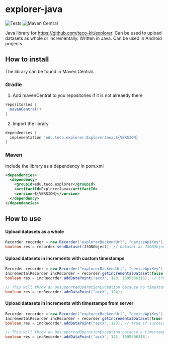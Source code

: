 # explorer-java
![Tests](https://github.com/teco-kit/explorer-android/actions/workflows/deploy.yml/badge.svg)
![Maven Central](https://img.shields.io/maven-central/v/edu.teco.explorer/ExplorerJava?color=%2348c653)

Java library for https://github.com/teco-kit/explorer. 
Can be used to upload datasets as whole or incrementally. 
Written in Java. Can be used in Android projects.

## How to install
The library can be found in Maven Central.

### Gradle
1. Add mavenCentral to you repositories if it is not alreaedy there
```gradle
repositories {
  mavenCentral()
}
```

2. Import the library
```gradle
dependencies {
  implementation 'edu.teco.explorer:ExplorerJava:${VERSION}
}
```

### Maven
Include the library as a dependency in pom.xml
```xml
<dependencies>
  <dependency>
    <groupId>edu.teco.explorer</groupId>
    <artifactId>ExplorerJava</artifactId>
    <version>${VERSION}</version>
  </dependency>
</dependencies>
```


## How to use

#### Upload datasets as a whole

```java
Recorder recorder = new Recorder("explorerBackendUrl", "deviceApiKey");
boolean res = recorder.sendDataset(JSONObject); // Dataset as JSONObject
```

#### Upload datasets in increments with custom timestamps

```java
Recorder recorder = new Recorder("explorerBackendUrl", "deviceApiKey");
IncrementalRecorder incRecorder = recorder.getIncrementalDataset(false); // false to use custom timestamps
boolean res = incRecorder.addDataPoint("accX", 123, 1595506316); // true if successful, false if not.

// This will throw an UnsupportedOperationException because no timestamp was provided
boolean res = incRecorder.addDataPoint("accX", 124);
```

#### Upload datasets in increments with timestamps from server

```java
Recorder recorder = new Recorder("explorerBackendUrl", "deviceApiKey");
IncrementalRecorder incRecorder = recorder.getIncrementalDataset(true); // true to use servertime
boolean res = incRecorder.addDataPoint("accX", 123); // true if successful, false if not

// This will throw an UnsupportedOperationException because a timestamp was provided
boolean res = incRecorder.addDataPoint("accX", 123, 1595506316); 
```
